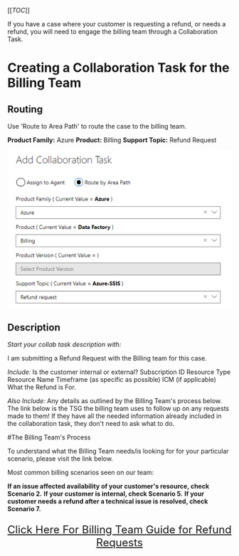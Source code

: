 [[_TOC_]]


If you have a case where your customer is requesting a refund, or needs a refund, you will need to engage the billing team through a Collaboration Task.

# Creating a Collaboration Task for the Billing Team

## Routing

Use 'Route to Area Path' to route the case to the billing team.

**Product Family:** Azure
**Product:** Billing
**Support Topic:** Refund Request

![image.png](/.attachments/image-8f9fa13f-ea32-487a-8a8b-f614cbab3e5d.png)

## Description
_Start your collab task description with:_ 

I am submitting a Refund Request with the Billing team for this case.

_Include:_
Is the customer internal or external?
Subscription ID
Resource Type
Resource Name
Timeframe (as specific as possible)
ICM (if applicable)
What the Refund is For.

_Also Include:_
Any details as outlined by the Billing Team's process below. The link below is the TSG the billing team uses to follow up on any requests made to them! If they have all the needed information already included in the collaboration task, they don't need to ask what to do.

#The Billing Team's Process

To understand what the Billing Team needs/is looking for for your particular scenario, please visit the link below.

Most common billing scenarios seen on our team:

**If an issue affected availability of your customer's resource, check Scenario 2.**
**If your customer is internal, check Scenario 5.**
**If your customer needs a refund after a technical issue is resolved, check Scenario 7.**

<center>

 <span style='font-size: 18pt;'>

[Click Here For 
Billing Team Guide for Refund Requests](https://internal.support.services.microsoft.com/en-us/help/2646823)

</span>

</center>

